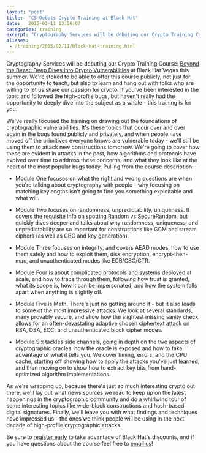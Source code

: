 ```yaml
---
layout: "post"
title:  "CS Debuts Crypto Training at Black Hat"
date:   2015-02-11 13:56:07
categories: training 
excerpt: "Cryptography Services will be debuting our Crypto Training Course: [Beyond the Beast: Deep Dives into Crypto Vulnerabilities](https://www.blackhat.com/us-15/training/beyond-the-beast-deep-dives-into-crypto-vulnerabilities.html) at Black Hat Vegas this summer."
aliases:
 - /training/2015/02/11/black-hat-training.html
---
```


Cryptography Services will be debuting our Crypto Training Course: [Beyond the Beast: Deep Dives into Crypto Vulnerabilities](https://www.blackhat.com/us-15/training/beyond-the-beast-deep-dives-into-crypto-vulnerabilities.html) at Black Hat Vegas this summer. We're stoked to be able to offer this course publicly, not just for the opportunity to teach, but also to learn and hang out with folks who are willing to let us share our passion for crypto. If you've been interested in the topic and followed the high-profile bugs, but haven't really had the opportunity to deeply dive into the subject as a whole - this training is for you.  

We've really focused the training on drawing out the foundations of cryptographic vulnerabilities. It's these topics that occur over and over again in the bugs found publicly and privately, and when people have moved off the primitives everyone knows are vulnerable today - we'll still be using them to attack new constructions tomorrow.  We're going to cover how these  are evident in attacks in the past, how algorithms and protocols have evolved over time to address these concerns, and what they look like at the heart of the most popular bugs today. Pulling from the course description:

* Module One focuses on what the right and wrong questions are when you're talking about cryptography with people - why focusing on matching keylengths isn't going to find you something exploitable and what will. 

* Module Two focuses on randomness, unpredictability, uniqueness. It covers the requisite info on spotting Random vs SecureRandom, but quickly dives deeper and talks about why randomness, uniqueness, and unpredictability are so important for constructions like GCM and stream ciphers (as well as CBC and key generation). 

* Module Three focuses on integrity, and covers AEAD modes, how to use them safely and how to exploit them, disk encryption, encrypt-then-mac, and unauthenticated modes like ECB/CBC/CTR. 

* Module Four is about complicated protocols and systems deployed at scale, and how to trace through them, following how trust is granted, what its scope is, how it can be impersonated, and how the system falls apart when anything is slightly off. 

* Module Five is Math. There's just no getting around it - but it also leads to some of the most impressive attacks. We look at several standards, many provably secure, and show how the slightest missing sanity check allows for an often-devastating adaptive chosen ciphertext attack on RSA, DSA, ECC, and unauthenticated block cipher modes. 

* Module Six tackles side channels, going in depth on the two aspects of cryptographic oracles: how the oracle is exposed and how to take advantage of what it tells you. We cover timing, errors, and the CPU cache, starting off showing how to apply the attacks you've just learned, and then moving on to show how to extract key bits from hand-optimized algorithm implementations. 

As we're wrapping up, because there's just so much interesting crypto out there, we'll lay out what news sources we read to keep up on the latest happenings in the cryptographic community and do a whirlwind tour of some interesting topics like wide-block constructions and hash-based digital signatures. Finally, we'll leave you with what findings and techniques have impressed us - the ones we think people will be using in the next decade of high-profile cryptographic attacks. 

Be sure to [register early](https://www.blackhat.com/us-15/training/beyond-the-beast-deep-dives-into-crypto-vulnerabilities.html) to take advantage of Black Hat's discounts, and if you have questions about the course feel free to [email us](mailto:CryptographyServices@nccgroup.com)!
